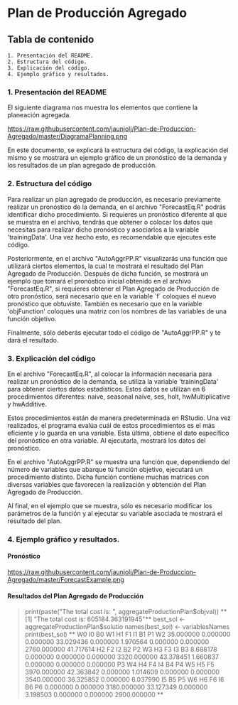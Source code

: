 # Plan de Producción Agregado

## Tabla de contenido
    1. Presentación del README.
    2. Estructura del código.
    3. Explicación del código.
    4. Ejemplo gráfico y resultados.

### 1. Presentación del README

El siguiente diagrama nos muestra los elementos que contiene la planeación agregada.

https://raw.githubusercontent.com/jaunjolj/Plan-de-Produccion-Agregado/master/DiagramaPlanning.png



En este documento, se explicará la estructura del código, la explicación del mismo y se mostrará un ejemplo gráfico de un pronóstico de la demanda y los resultados de un plan agregado de producción.

### 2. Estructura del código

Para realizar un plan agregado de producción, es necesario previamente realizar un pronóstico de la demanda, en el archivo "ForecastEq.R" podrás identificar dicho procedimiento.
Si requieres un pronóstico diferente al que se muestra en el archivo, tendrás que obtener o colocar los datos que necesitas para realizar dicho pronóstico y asociarlos a la variable 'trainingData'. Una vez hecho esto, es recomendable que ejecutes este código.

Posteriormente, en el archivo "AutoAggrPP.R" visualizarás una función que utilizará ciertos elementos, la cual te mostrará el resultado del Plan Agregado de Producción.
Después de dicha función, se mostrará un ejemplo que tomará el pronóstico inicial obtenido en el archivo "ForecastEq.R", si requieres obtener el Plan Agregado de Producción de otro pronóstico, será necesario que en la variable ´f´ coloques el nuevo pronóstico que obtuviste. También es necesario que en la variable 'objFunction' coloques una matriz con los nombres de las variables de una función objetivo.

Finalmente, sólo deberás ejecutar todo el código de "AutoAggrPP.R" y te dará el resultado.

### 3. Explicación del código

En el archivo "ForecastEq.R", al colocar la información necesaria para realizar un pronóstico de la demanda, se utiliza la variable 'trainingData' para obtener ciertos datos estadísticos. Estos datos se utilizan en 6 procedimientos diferentes: naive, seasonal naive, ses, holt, hwMultiplicative y hwAdditive.

Estos procedimientos están de manera predeterminada en RStudio. Una vez realizados, el programa evalúa cuál de estos procedimientos es el más eficiente y lo guarda en una variable. Esta última, obtiene el dato específico del pronóstico en otra variable. Al ejecutarla, mostrará los datos del pronóstico. 

En el archivo "AutoAggrPP.R" se muestra una función que, dependiendo del número de variables que abarque tú función objetivo, ejecutará un procedimiento distinto. Dicha función contiene muchas matrices con diversas variables que favorecen la realización y obtención del Plan Agregado de Producción.

Al final, en el ejemplo que se muestra, sólo es necesario modificar los parámetros de la función y al ejecutar su variable asociada te mostrará el resultado del plan.

### 4. Ejemplo gráfico y resultados.

#### Pronóstico

https://raw.githubusercontent.com/jaunjolj/Plan-de-Produccion-Agregado/master/ForecastExample.png

#### Resultados del Plan Agregado de Producción

> print(paste("The total cost is: ", aggregateProductionPlan$objval))
**[1] "The total cost is:  605184.363191945"**
> best_sol <- aggregateProductionPlan$solutio
> names(best_sol) <- variablesNames
> print(best_sol)
**         W0          I0          B0          W1          H1          F1          I1          B1          P1          W2 
  35.000000    0.000000    0.000000   33.029436    0.000000    1.970564    0.000000    0.000000 2760.000000   41.717614 
         H2          F2          I2          B2          P2          W3          H3          F3          I3          B3 
   8.688178    0.000000    0.000000    0.000000 3320.000000   43.378451    1.660837    0.000000    0.000000    0.000000 
         P3          W4          H4          F4          I4          B4          P4          W5          H5          F5 
3970.000000   42.363842    0.000000    1.014609    0.000000    0.000000 3540.000000   36.325852    0.000000    6.037990 
         I5          B5          P5          W6          H6          F6          I6          B6          P6 
   0.000000    0.000000 3180.000000   33.127349    0.000000    3.198503    0.000000    0.000000 2900.000000 **
> 
